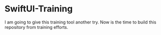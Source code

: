 # SwiftUI-Training
I am going to give this training tool another try.  Now is the time to build this repository from training efforts.
